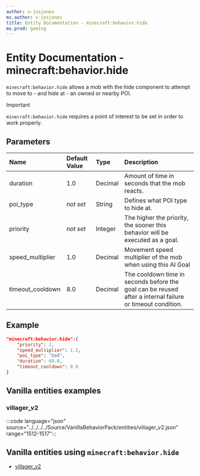 ```yaml
---
author: v-josjones
ms.author: v-josjones
title: Entity Documentation - minecraft:behavior.hide
ms.prod: gaming
---
```


# Entity Documentation - minecraft:behavior.hide

`minecraft:behavior.hide` allows a mob with the hide component to attempt to move to - and hide at - an owned or nearby POI.

>[!IMPORTANT]
> `minecraft:behavior.hide` requires a point of interest to be set in order to work properly.

## Parameters

|Name |Default Value  |Type  |Description  |
|:----------|:----------|:----------|:----------|
|duration| 1.0| Decimal| Amount of time in seconds that the mob reacts. |
|poi_type|*not set* | String| Defines what POI type to hide at. |
|priority|*not set*|Integer|The higher the priority, the sooner this behavior will be executed as a goal.|
|speed_multiplier| 1.0| Decimal| Movement speed multiplier of the mob when using this AI Goal |
|timeout_cooldown| 8.0| Decimal| The cooldown time in seconds before the goal can be reused after a internal failure or timeout condition. |

## Example

```json
"minecraft:behavior.hide":{
    "priority": 2,
    "speed_multiplier": 1.2,
    "poi_type": "bed",
    "duration": 60.0,
    "timeout_cooldown": 8.0
}
```

## Vanilla entities examples

### villager_v2

:::code language="json" source="../../../../Source/VanillaBehaviorPack/entities/villager_v2.json" range="1512-1517":::

## Vanilla entities using `minecraft:behavior.hide`

- [villager_v2](../../../../Source/VanillaBehaviorPack_Snippets/entities/villager_v2.md)
